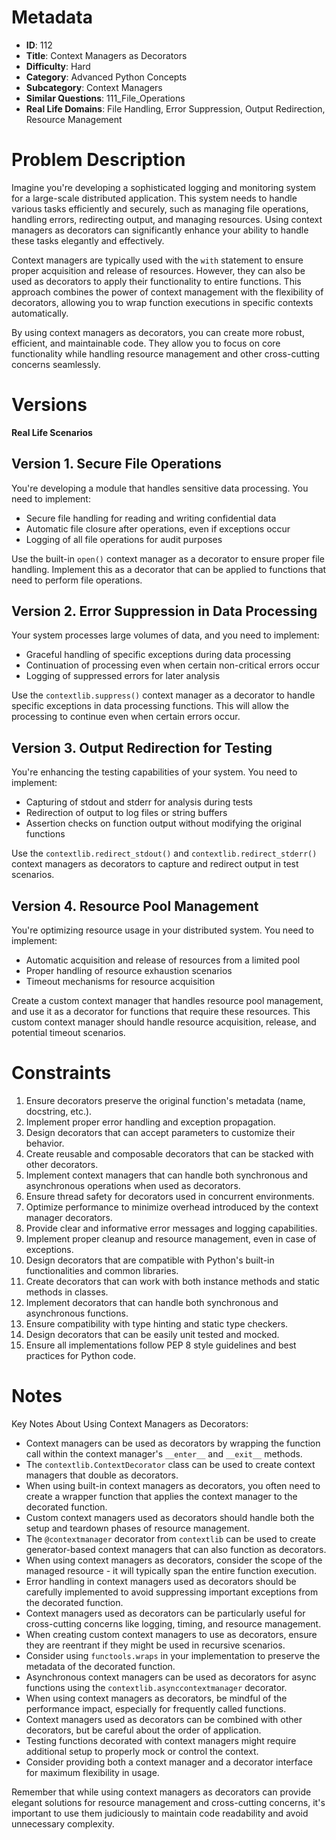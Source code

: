 # Metadata

- **ID**: 112
- **Title**: Context Managers as Decorators
- **Difficulty**: Hard
- **Category**: Advanced Python Concepts
- **Subcategory**: Context Managers
- **Similar Questions**: 111_File_Operations
- **Real Life Domains**: File Handling, Error Suppression, Output Redirection, Resource Management

# Problem Description

Imagine you're developing a sophisticated logging and monitoring system for a large-scale distributed application. This system needs to handle various tasks efficiently and securely, such as managing file operations, handling errors, redirecting output, and managing resources. Using context managers as decorators can significantly enhance your ability to handle these tasks elegantly and effectively.

Context managers are typically used with the `with` statement to ensure proper acquisition and release of resources. However, they can also be used as decorators to apply their functionality to entire functions. This approach combines the power of context management with the flexibility of decorators, allowing you to wrap function executions in specific contexts automatically.

By using context managers as decorators, you can create more robust, efficient, and maintainable code. They allow you to focus on core functionality while handling resource management and other cross-cutting concerns seamlessly.

# Versions

**Real Life Scenarios**

## Version 1. Secure File Operations

You're developing a module that handles sensitive data processing. You need to implement:

- Secure file handling for reading and writing confidential data
- Automatic file closure after operations, even if exceptions occur
- Logging of all file operations for audit purposes

Use the built-in `open()` context manager as a decorator to ensure proper file handling. Implement this as a decorator that can be applied to functions that need to perform file operations.

## Version 2. Error Suppression in Data Processing

Your system processes large volumes of data, and you need to implement:

- Graceful handling of specific exceptions during data processing
- Continuation of processing even when certain non-critical errors occur
- Logging of suppressed errors for later analysis

Use the `contextlib.suppress()` context manager as a decorator to handle specific exceptions in data processing functions. This will allow the processing to continue even when certain errors occur.

## Version 3. Output Redirection for Testing

You're enhancing the testing capabilities of your system. You need to implement:

- Capturing of stdout and stderr for analysis during tests
- Redirection of output to log files or string buffers
- Assertion checks on function output without modifying the original functions

Use the `contextlib.redirect_stdout()` and `contextlib.redirect_stderr()` context managers as decorators to capture and redirect output in test scenarios.

## Version 4. Resource Pool Management

You're optimizing resource usage in your distributed system. You need to implement:

- Automatic acquisition and release of resources from a limited pool
- Proper handling of resource exhaustion scenarios
- Timeout mechanisms for resource acquisition

Create a custom context manager that handles resource pool management, and use it as a decorator for functions that require these resources. This custom context manager should handle resource acquisition, release, and potential timeout scenarios.

# Constraints

1. Ensure decorators preserve the original function's metadata (name, docstring, etc.).
2. Implement proper error handling and exception propagation.
3. Design decorators that can accept parameters to customize their behavior.
4. Create reusable and composable decorators that can be stacked with other decorators.
5. Implement context managers that can handle both synchronous and asynchronous operations when used as decorators.
6. Ensure thread safety for decorators used in concurrent environments.
7. Optimize performance to minimize overhead introduced by the context manager decorators.
8. Provide clear and informative error messages and logging capabilities.
9. Implement proper cleanup and resource management, even in case of exceptions.
10. Design decorators that are compatible with Python's built-in functionalities and common libraries.
11. Create decorators that can work with both instance methods and static methods in classes.
12. Implement decorators that can handle both synchronous and asynchronous functions.
13. Ensure compatibility with type hinting and static type checkers.
14. Design decorators that can be easily unit tested and mocked.
15. Ensure all implementations follow PEP 8 style guidelines and best practices for Python code.

# Notes

Key Notes About Using Context Managers as Decorators:

- Context managers can be used as decorators by wrapping the function call within the context manager's `__enter__` and `__exit__` methods.
- The `contextlib.ContextDecorator` class can be used to create context managers that double as decorators.
- When using built-in context managers as decorators, you often need to create a wrapper function that applies the context manager to the decorated function.
- Custom context managers used as decorators should handle both the setup and teardown phases of resource management.
- The `@contextmanager` decorator from `contextlib` can be used to create generator-based context managers that can also function as decorators.
- When using context managers as decorators, consider the scope of the managed resource - it will typically span the entire function execution.
- Error handling in context managers used as decorators should be carefully implemented to avoid suppressing important exceptions from the decorated function.
- Context managers used as decorators can be particularly useful for cross-cutting concerns like logging, timing, and resource management.
- When creating custom context managers to use as decorators, ensure they are reentrant if they might be used in recursive scenarios.
- Consider using `functools.wraps` in your implementation to preserve the metadata of the decorated function.
- Asynchronous context managers can be used as decorators for async functions using the `contextlib.asynccontextmanager` decorator.
- When using context managers as decorators, be mindful of the performance impact, especially for frequently called functions.
- Context managers used as decorators can be combined with other decorators, but be careful about the order of application.
- Testing functions decorated with context managers might require additional setup to properly mock or control the context.
- Consider providing both a context manager and a decorator interface for maximum flexibility in usage.

Remember that while using context managers as decorators can provide elegant solutions for resource management and cross-cutting concerns, it's important to use them judiciously to maintain code readability and avoid unnecessary complexity.
